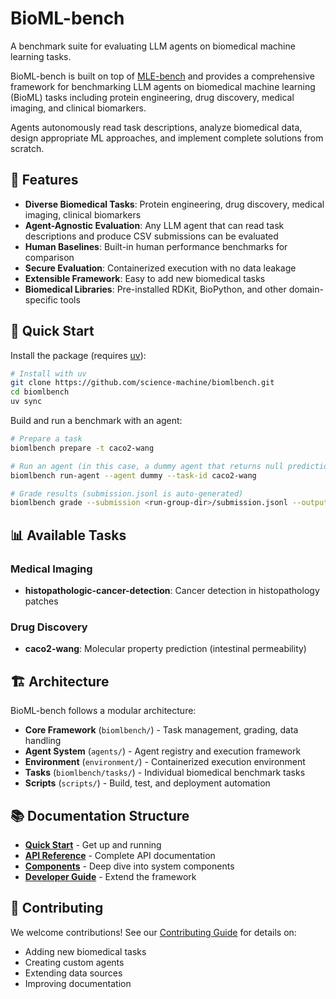 # BioML-bench

A benchmark suite for evaluating LLM agents on biomedical machine learning tasks.

BioML-bench is built on top of [MLE-bench](https://github.com/openai/mle-bench) and provides a comprehensive framework for benchmarking LLM agents on biomedical machine learning (BioML) tasks including protein engineering, drug discovery, medical imaging, and clinical biomarkers.

Agents autonomously read task descriptions, analyze biomedical data, design appropriate ML approaches, and implement complete solutions from scratch.

## 🧬 Features

- **Diverse Biomedical Tasks**: Protein engineering, drug discovery, medical imaging, clinical biomarkers
- **Agent-Agnostic Evaluation**: Any LLM agent that can read task descriptions and produce CSV submissions can be evaluated
- **Human Baselines**: Built-in human performance benchmarks for comparison
- **Secure Evaluation**: Containerized execution with no data leakage
- **Extensible Framework**: Easy to add new biomedical tasks
- **Biomedical Libraries**: Pre-installed RDKit, BioPython, and other domain-specific tools

## 🚀 Quick Start

Install the package (requires [uv](https://docs.astral.sh/uv/)):

```bash
# Install with uv
git clone https://github.com/science-machine/biomlbench.git
cd biomlbench
uv sync
```

Build and run a benchmark with an agent:

```bash
# Prepare a task
biomlbench prepare -t caco2-wang

# Run an agent (in this case, a dummy agent that returns null predictions)
biomlbench run-agent --agent dummy --task-id caco2-wang

# Grade results (submission.jsonl is auto-generated)
biomlbench grade --submission <run-group-dir>/submission.jsonl --output-dir results/
```

## 📊 Available Tasks

### Medical Imaging
- **histopathologic-cancer-detection**: Cancer detection in histopathology patches

### Drug Discovery  
- **caco2-wang**: Molecular property prediction (intestinal permeability)

## 🏗️ Architecture

BioML-bench follows a modular architecture:

- **Core Framework** (`biomlbench/`) - Task management, grading, data handling
- **Agent System** (`agents/`) - Agent registry and execution framework  
- **Environment** (`environment/`) - Containerized execution environment
- **Tasks** (`biomlbench/tasks/`) - Individual biomedical benchmark tasks
- **Scripts** (`scripts/`) - Build, test, and deployment automation

## 📚 Documentation Structure

- **[Quick Start](installation.md)** - Get up and running
- **[API Reference](api/overview.md)** - Complete API documentation
- **[Components](components/environment.md)** - Deep dive into system components
- **[Developer Guide](developer/contributing.md)** - Extend the framework

## 🤝 Contributing

We welcome contributions! See our [Contributing Guide](developer/contributing.md) for details on:

- Adding new biomedical tasks
- Creating custom agents
- Extending data sources
- Improving documentation 